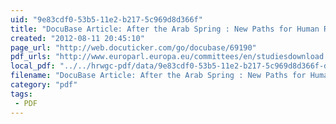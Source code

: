```yaml
---
uid: "9e83cdf0-53b5-11e2-b217-5c969d8d366f"
title: "DocuBase Article: After the Arab Spring : New Paths for Human Rights and the Internet in European Foreign Policy"
created: "2012-08-11 20:45:10"
page_url: "http://web.docuticker.com/go/docubase/69190"
pdf_urls: "http://www.europarl.europa.eu/committees/en/studiesdownload.html?languageDocument=EN&file=75431"
local_pdf: "../../hrwgc-pdf/data/9e83cdf0-53b5-11e2-b217-5c969d8d366f-docubase-article-after-the-arab-spring-new-paths-for-human-rights-and-the-internet-in-european-foreign-policy.pdf"
filename: "DocuBase Article: After the Arab Spring : New Paths for Human Rights and the Internet in European Foreign Policy.html"
category: "pdf"
tags: 
 - PDF
---
```

